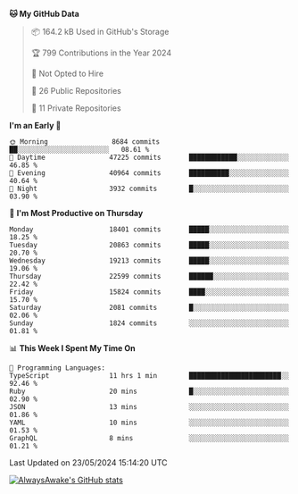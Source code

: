 <!--START_SECTION:waka-->
**🐱 My GitHub Data** 

> 📦 164.2 kB Used in GitHub's Storage 
 > 
> 🏆 799 Contributions in the Year 2024
 > 
> 🚫 Not Opted to Hire
 > 
> 📜 26 Public Repositories 
 > 
> 🔑 11 Private Repositories 
 > 
**I'm an Early 🐤** 

```text
🌞 Morning                8684 commits        ██░░░░░░░░░░░░░░░░░░░░░░░   08.61 % 
🌆 Daytime                47225 commits       ████████████░░░░░░░░░░░░░   46.85 % 
🌃 Evening                40964 commits       ██████████░░░░░░░░░░░░░░░   40.64 % 
🌙 Night                  3932 commits        █░░░░░░░░░░░░░░░░░░░░░░░░   03.90 % 
```
📅 **I'm Most Productive on Thursday** 

```text
Monday                   18401 commits       █████░░░░░░░░░░░░░░░░░░░░   18.25 % 
Tuesday                  20863 commits       █████░░░░░░░░░░░░░░░░░░░░   20.70 % 
Wednesday                19213 commits       █████░░░░░░░░░░░░░░░░░░░░   19.06 % 
Thursday                 22599 commits       ██████░░░░░░░░░░░░░░░░░░░   22.42 % 
Friday                   15824 commits       ████░░░░░░░░░░░░░░░░░░░░░   15.70 % 
Saturday                 2081 commits        █░░░░░░░░░░░░░░░░░░░░░░░░   02.06 % 
Sunday                   1824 commits        ░░░░░░░░░░░░░░░░░░░░░░░░░   01.81 % 
```


📊 **This Week I Spent My Time On** 

```text
💬 Programming Languages: 
TypeScript               11 hrs 1 min        ███████████████████████░░   92.46 % 
Ruby                     20 mins             █░░░░░░░░░░░░░░░░░░░░░░░░   02.90 % 
JSON                     13 mins             ░░░░░░░░░░░░░░░░░░░░░░░░░   01.86 % 
YAML                     10 mins             ░░░░░░░░░░░░░░░░░░░░░░░░░   01.53 % 
GraphQL                  8 mins              ░░░░░░░░░░░░░░░░░░░░░░░░░   01.21 % 
```


 Last Updated on 23/05/2024 15:14:20 UTC
<!--END_SECTION:waka-->

[![AlwaysAwake's GitHub stats](https://github-readme-stats.vercel.app/api?username=AlwaysAwake&show_icons=true&theme=github_dark&count_private=true)](https://github.com/AlwaysAwake/AlwaysAwake)
